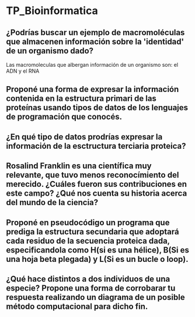 # TP_Bioinformatica

## ¿Podrías buscar un ejemplo de macromoléculas que almacenen información sobre la 'identidad' de un organismo dado?

Las macromoleculas que albergan información de un organismo son: el ADN y el RNA
## Proponé una forma de expresar la información contenida en la estructura primari de las proteínas usando tipos de datos de los lenguajes de programación que conocés. 


## ¿En qué tipo de datos prodrías expresar la información de la esctructura terciaria proteica?


## Rosalind Franklin es una científica muy relevante, que tuvo menos reconocímiento del merecido. ¿Cuáles fueron sus contribuciones en este campo? ¿Qué nos cuenta su historia acerca del mundo de la ciencia?


## Proponé en pseudocódigo un programa que prediga la estructura secundaria que adoptará cada residuo de la secuencia proteica dada, especificandola como H(si es una hélice), B(Si es una hoja beta plegada) y L(Si es un bucle o loop).


## ¿Qué hace distintos a dos individuos de una especie? Propone una forma de corrobarar tu respuesta realizando un diagrama de un posible método computacional para dicho fin.
